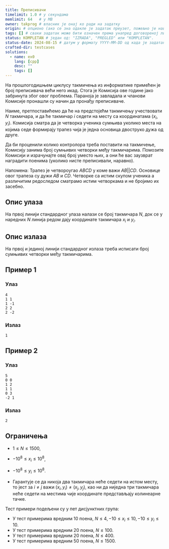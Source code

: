 ```yaml
---
title: Преписивачи
timelimit: 1.0 # у секундама
memlimit: 64   # y MB
owner: takprog # власник је онај ко ради на задатку
origin: # опционо (ако се зна одакле је задатак преузет, пожељно је навести извор)
tags: [] # сваки задатак може бити означен према унапред договореној листи ознака
status: KOMPLETAN # један од: "IZRADA", "PREGLED" или "KOMPLETAN".
status-date: 2024-08-15 # датум у формату YYYY-MM-DD од када је задатак у наведеном статусу
crafted-dir: testcases
solutions:
  - name: ex0
    lang: [cpp]
    desc: ""
    tags: []
---
```


На прошлогодишњем циклусу такмичења из информатике примећен је број преписивача већи него икад. Стога је Комисија ове године јако забринута због овог проблема. Параноја је завладала и чланови Комисије пронашли су начин да пронађу преписиваче.

Наиме, претпоставићемо да ће на предстојећм такмичењу учествовати $N$ такмичара, и да ће такмичар $i$ седети на месту са координатама $(x_i, y_i)$. Комисија сматра да је четворка ученика сумњива уколико места на којима седе формирају трапез чија је једна основица двоструко дужа од друге. 

Да би проценили колико контролора треба поставити на такмичење, Комисију занима број сумњивих четворки међу такмичарима. Помозите Комисији и израчунајте овај број уместо њих, а они ће вас заузврат наградити поенима (уколико нисте преписивали, наравно).

Напомена: Трапез је четвороугао $ABCD$ у коме важи $AB||CD$. Основице овог трапеза су дужи $AB$ и $CD$. Четворке са истим скупом ученика а различитим редоследом сматрамо истим четворкама и не бројимо их засебно.

## Опис улаза

На првој линији стандардног улаза налази се број такмичара $N$, док се у наредних $N$ линија редом дају координате такмичара $x_i$ и $y_i$.

## Опис излаза

На првој и јединој линији стандардног излаза треба исписати број сумњивих четворки међу такмичарима.

## Пример 1

### Улаз

```
4
1 1
1 -1
2 2
2 -2
```

### Излаз

```
1
```

## Пример 2

### Улаз

```
5
0 0
1 2
1 1
0 3
-2 1
```

### Излаз

```
2
```

## Oграничења

- $1\leq N\leq 1500$,
- $-10^8\leq x_i\leq 10^8$,
- $-10^8\leq y_i\leq 10^8$.

- Гарантује се да никоја два такмичара неће седети на истом месту, то јест за $i\neq j$ важи $(x_i, y_i)\neq (x_j, y_j)$, као ни да ниједна три такмичара неће седети на местима чије координате представљају колинеарне тачке.

Тест примери подељени су у пет дисјунктних група:
- У тест примерима вредним $10$ поена, $N\leq 4, -10\leq x_i\leq 10, -10\leq y_i\leq 10$.
- У тест примерима вредним $20$ поена, $N\leq 100$.
- У тест примерима вредним $20$ поена, $N\leq 400$.
- У тест примерима вредним $50$ поена, $N\leq 1500$.
